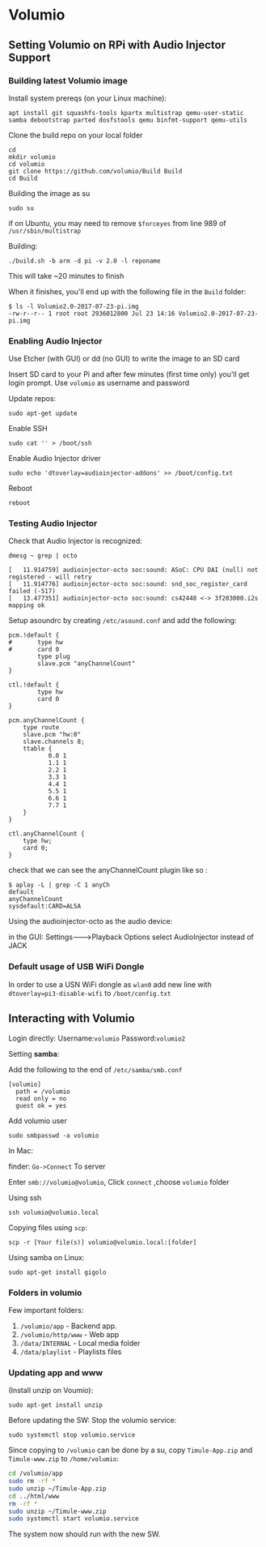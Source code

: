 # Volumio
## Setting Volumio on RPi with Audio Injector Support

### Building latest Volumio image

Install system prereqs (on your Linux machine):

```
apt install git squashfs-tools kpartx multistrap qemu-user-static samba debootstrap parted dosfstools qemu binfmt-support qemu-utils
```
Clone the build repo on your local folder

```
cd
mkdir volumio
cd volumio
git clone https://github.com/volumio/Build Build
cd Build
```

Building the image as su

```
sudo su
```

if on Ubuntu, you may need to remove `$forceyes` from line 989 of `/usr/sbin/multistrap`

Building:

```
./build.sh -b arm -d pi -v 2.0 -l reponame
```

This will take ~20 minutes to finish

When it finishes, you'll end up with the following file in the `Build` folder:

```
$ ls -l Volumio2.0-2017-07-23-pi.img
-rw-r--r-- 1 root root 2936012800 Jul 23 14:16 Volumio2.0-2017-07-23-pi.img
```

### Enabling Audio Injector

Use Etcher (with GUI) or dd (no GUI) to write the image to an SD card

Insert SD card to your Pi and after few minutes (first time only) you'll get login prompt.
Use `volumio` as username and password

Update repos:

```
sudo apt-get update
```

Enable SSH

```
sudo cat '' > /boot/ssh
```

Enable Audio Injector driver

```
sudo echo 'dtoverlay=audioinjector-addons' >> /boot/config.txt
```

Reboot
```
reboot
```

### Testing Audio Injector

Check that Audio Injector is recognized:

```
dmesg ~ grep | octo
```
```
[   11.914759] audioinjector-octo soc:sound: ASoC: CPU DAI (null) not registered - will retry
[   11.914776] audioinjector-octo soc:sound: snd_soc_register_card failed (-517)
[   13.477351] audioinjector-octo soc:sound: cs42448 <-> 3f203000.i2s mapping ok
```

Setup asoundrc by creating `/etc/asound.conf` and add the following:
```
pcm.!default {
#       type hw
#       card 0
        type plug
        slave.pcm "anyChannelCount"
}

ctl.!default {
        type hw
        card 0
}

pcm.anyChannelCount {
    type route
    slave.pcm "hw:0"
    slave.channels 8;
    ttable {
           0.0 1
           1.1 1
           2.2 1
           3.3 1
           4.4 1
           5.5 1
           6.6 1
           7.7 1
    }
}

ctl.anyChannelCount {
    type hw;
    card 0;
}
```
check that we can see the anyChannelCount plugin like so :

```
$ aplay -L | grep -C 1 anyCh
default
anyChannelCount
sysdefault:CARD=ALSA
```
Using the audioinjector-octo as the audio device:

in the GUI: Settings--->Playback Options select AudioInjector instead of JACK


### Default usage of USB WiFi Dongle

In order to use a USN WiFi dongle as `wlan0`
add new line with `dtoverlay=pi3-disable-wifi` to `/boot/config.txt`

## Interacting with Volumio

Login directly: Username:`volumio` Password:`volumio2`

Setting **samba**:

Add the following to the end of `/etc/samba/smb.conf`
```
[volumio]
  path = /volumio
  read only = no
  guest ok = yes
```
Add volumio user
```
sudo smbpasswd -a volumio
```
In Mac:

finder: `Go->Connect` To server

Enter `smb://volumio@volumio`, Click `connect`
,choose `volumio` folder


Using ssh
```
ssh volumio@volumio.local
```
Copying files using `scp`:
```
scp -r [Your file(s)] volumio@volumio.local:[folder]
```

Using samba on Linux:
```
sudo apt-get install gigolo
```
### Folders in volumio

Few important folders:

1. `/volumio/app` - Backend app.
2. `/volumio/http/www` - Web app
3. `/data/INTERNAL` - Local media folder
4. `/data/playlist` - Playlists files

### Updating app and www

(Install unzip on Voumio):
```
sudo apt-get install unzip
```

Before updating the SW:
Stop the volumio service:

```
sudo systemctl stop volumio.service
```

Since copying to `/volumio` can be done by a su,
copy `Timule-App.zip` and `Timule-www.zip` to `/home/volumio`:
```sh
cd /volumio/app
sudo rm -rf *
sudo unzip ~/Timule-App.zip
cd ../html/www
rm -rf *
sudo unzip ~/Timule-www.zip
sudo systemctl start volumio.service
```
The system now should run with the new SW.
